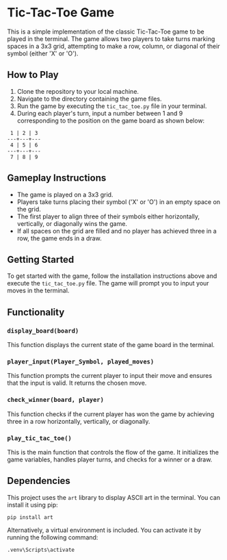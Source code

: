 # Tic-Tac-Toe Game

This is a simple implementation of the classic Tic-Tac-Toe game to be played in the terminal. The game allows two players to take turns marking spaces in a 3x3 grid, attempting to make a row, column, or diagonal of their symbol (either 'X' or 'O').

## How to Play

1. Clone the repository to your local machine.
2. Navigate to the directory containing the game files.
3. Run the game by executing the `tic_tac_toe.py` file in your terminal.
4. During each player's turn, input a number between 1 and 9 corresponding to the position on the game board as shown below:

```
 1 | 2 | 3
---+---+---
 4 | 5 | 6
---+---+---
 7 | 8 | 9
```

## Gameplay Instructions

- The game is played on a 3x3 grid.
- Players take turns placing their symbol ('X' or 'O') in an empty space on the grid.
- The first player to align three of their symbols either horizontally, vertically, or diagonally wins the game.
- If all spaces on the grid are filled and no player has achieved three in a row, the game ends in a draw.

## Getting Started

To get started with the game, follow the installation instructions above and execute the `tic_tac_toe.py` file. The game will prompt you to input your moves in the terminal.

## Functionality

### `display_board(board)`

This function displays the current state of the game board in the terminal.

### `player_input(Player_Symbol, played_moves)`

This function prompts the current player to input their move and ensures that the input is valid. It returns the chosen move.

### `check_winner(board, player)`

This function checks if the current player has won the game by achieving three in a row horizontally, vertically, or diagonally.

### `play_tic_tac_toe()`

This is the main function that controls the flow of the game. It initializes the game variables, handles player turns, and checks for a winner or a draw.

## Dependencies

This project uses the `art` library to display ASCII art in the terminal. You can install it using pip:

```
pip install art
```

Alternatively, a virtual environment is included. You can activate it by running the following command:

```
.venv\Scripts\activate
```